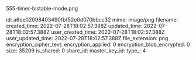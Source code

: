 555-timer-bistable-mode.png

id: a6ee02098403490fbf52e0d070bbcc32
mime: image/png
filename: 
created_time: 2022-07-28T18:02:57.388Z
updated_time: 2022-07-28T18:02:57.388Z
user_created_time: 2022-07-28T18:02:57.388Z
user_updated_time: 2022-07-28T18:02:57.388Z
file_extension: png
encryption_cipher_text: 
encryption_applied: 0
encryption_blob_encrypted: 0
size: 35209
is_shared: 0
share_id: 
master_key_id: 
type_: 4